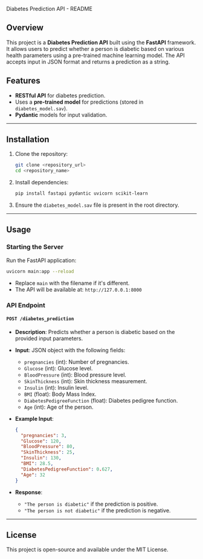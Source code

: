 
Diabetes Prediction API - README

## Overview
This project is a **Diabetes Prediction API** built using the **FastAPI** framework. It allows users to predict whether a person is diabetic based on various health parameters using a pre-trained machine learning model. The API accepts input in JSON format and returns a prediction as a string.

## Features
- **RESTful API** for diabetes prediction.
- Uses a **pre-trained model** for predictions (stored in `diabetes_model.sav`).
- **Pydantic** models for input validation.

---

## Installation

1. Clone the repository:
   ```bash
   git clone <repository_url>
   cd <repository_name>
   ```

2. Install dependencies:
   ```bash
   pip install fastapi pydantic uvicorn scikit-learn
   ```

3. Ensure the `diabetes_model.sav` file is present in the root directory.

---

## Usage

### Starting the Server
Run the FastAPI application:
```bash
uvicorn main:app --reload
```

- Replace `main` with the filename if it's different.
- The API will be available at: `http://127.0.0.1:8000`

### API Endpoint
#### `POST /diabetes_prediction`

- **Description**: Predicts whether a person is diabetic based on the provided input parameters.
- **Input**: JSON object with the following fields:
  - `pregnancies` (int): Number of pregnancies.
  - `Glucose` (int): Glucose level.
  - `BloodPressure` (int): Blood pressure level.
  - `SkinThickness` (int): Skin thickness measurement.
  - `Insulin` (int): Insulin level.
  - `BMI` (float): Body Mass Index.
  - `DiabetesPedigreeFunction` (float): Diabetes pedigree function.
  - `Age` (int): Age of the person.

- **Example Input**:
  ```json
  {
    "pregnancies": 3,
    "Glucose": 120,
    "BloodPressure": 80,
    "SkinThickness": 25,
    "Insulin": 130,
    "BMI": 28.5,
    "DiabetesPedigreeFunction": 0.627,
    "Age": 32
  }
  ```

- **Response**:
  - `"The person is diabetic"` if the prediction is positive.
  - `"The person is not diabetic"` if the prediction is negative.

---

## License
This project is open-source and available under the MIT License.
